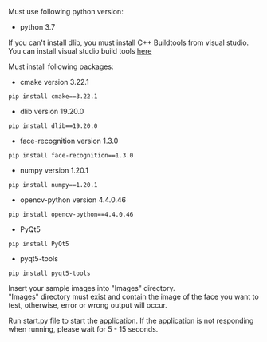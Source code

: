 Must use following python version:
- python 3.7

If you can't install dlib, you must install C++ Buildtools from visual studio. You can install visual studio build tools [here](https://visualstudio.microsoft.com/thank-you-downloading-visual-studio/?sku=Community&rel=15#)

Must install following packages:
- cmake version 3.22.1
```
pip install cmake==3.22.1
```
- dlib version 19.20.0
```
pip install dlib==19.20.0
```
- face-recognition version 1.3.0
```
pip install face-recognition==1.3.0
```
- numpy version 1.20.1
```
pip install numpy==1.20.1
```
- opencv-python version 4.4.0.46
```
pip install opencv-python==4.4.0.46
```
- PyQt5
```
pip install PyQt5
```
- pyqt5-tools
```
pip install pyqt5-tools
```

Insert your sample images into "Images" directory.  
"Images" directory must exist and contain the image of the face you want to test, otherwise, error or wrong output will occur.

Run start.py file to start the application. If the application is not responding when running, please wait for 5 - 15 seconds.
